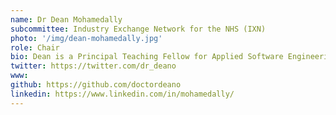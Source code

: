 ```yaml
---
name: Dr Dean Mohamedally
subcommittee: Industry Exchange Network for the NHS (IXN)
photo: '/img/dean-mohamedally.jpg'
role: Chair
bio: Dean is a Principal Teaching Fellow for Applied Software Engineering and Industry Projects and a member of the Software Systems Engineering group at the Department of Computer Science, University College London. Dean is the Inventor and Creator, and one of the Projects Directors of the UCL IXN - Industry Exchange Network (www.ixn.org.uk), which he co-founded with Dr Graham Roberts and Geoff Hughes in 2011. As of 2019, which now has over 900 candidates in the Department of Computer Science, 470 of which are in course modules that involve applied and industry-oriented software engineering. The IXN programme is centred around term-time teaching with students based in labs at UCL, with all sectors of industry clients engaging with the students on Proof of Concepts (PoC). Dean covers the fields of Software Engineering and Systems Integration development on the IXN, but also aligns interests with other UCL CS Projects Directors.  
twitter: https://twitter.com/dr_deano 
www: 
github: https://github.com/doctordeano
linkedin: https://www.linkedin.com/in/mohamedally/ 
---
```

